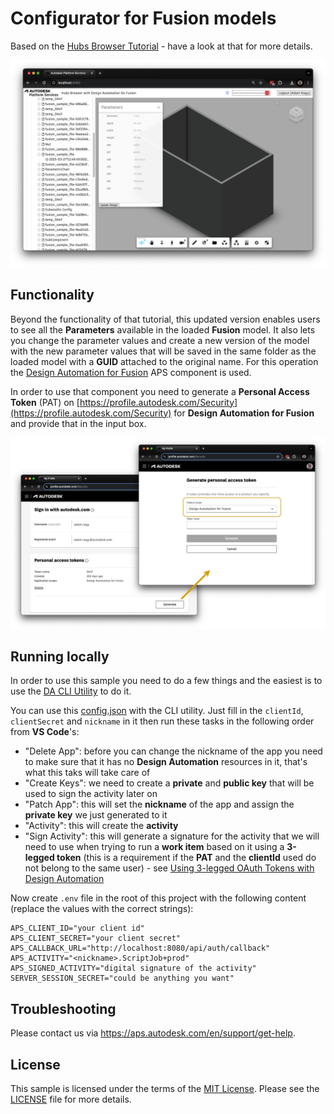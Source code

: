 # Configurator for Fusion models 

Based on the [Hubs Browser Tutorial](https://github.com/autodesk-platform-services/aps-hubs-browser-nodejs/blob/develop/README.md) - have a look at that for more details.

![Thumbnail](./thumbnail.png)

## Functionality

Beyond the functionality of that tutorial, this updated version enables users to see all the **Parameters** available in the loaded **Fusion** model.
It also lets you change the parameter values and create a new version of the model with the new parameter values that will be saved in the same folder as the loaded model with a **GUID** attached to the original name.
For this operation the [Design Automation for Fusion](https://aps.autodesk.com/en/docs/design-automation/v3/developers_guide/fusion_specific/) APS component is used.

In order to use that component you need to generate a **Personal Access Token** (PAT) on [https://profile.autodesk.com/Security](https://profile.autodesk.com/Security) for **Design Automation for Fusion** and provide that in the input box. 

![Personal Access Token creation](./images/PAT%20creation.drawio.png)

## Running locally

In order to use this sample you need to do a few things and the easiest is to use the [DA CLI Utility](https://github.com/autodesk-platform-services/aps-da-cli) to do it.

You can use this [config.json](./setup/config.json) with the CLI utility. Just fill in the `clientId`, `clientSecret` and `nickname` in it then run these tasks in the following order from **VS Code**'s:
- "Delete App": before you can change the nickname of the app you need to make sure that it has no **Design Automation** resources in it, that's what this taks will take care of
- "Create Keys": we need to create a **private** and **public key** that will be used to sign the activity later on
- "Patch App": this will set the **nickname** of the app and assign the **private key** we just generated to it
- "Activity": this will create the **activity**
- "Sign Activity": this will generate a signature for the activity that we will need to use when trying to run a **work item** based on it using a **3-legged token** (this is a requirement if the **PAT** and the **clientId** used do not belong to the same user) - see [Using 3-legged OAuth Tokens with Design Automation](https://aps.autodesk.com/en/docs/design-automation/v3/developers_guide/3-legged-oauth-token-usage/)    

Now create `.env` file in the root of this project with the following content (replace the values with the correct strings):
```
APS_CLIENT_ID="your client id"
APS_CLIENT_SECRET="your client secret"
APS_CALLBACK_URL="http://localhost:8080/api/auth/callback" 
APS_ACTIVITY="<nickname>.ScriptJob+prod"
APS_SIGNED_ACTIVITY="digital signature of the activity"
SERVER_SESSION_SECRET="could be anything you want"
```

## Troubleshooting

Please contact us via https://aps.autodesk.com/en/support/get-help.

## License

This sample is licensed under the terms of the [MIT License](http://opensource.org/licenses/MIT).
Please see the [LICENSE](LICENSE) file for more details.

